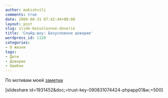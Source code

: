 ```yaml
---
author: makishvili
comments: true
date: 2009-08-31 07:42:44+00:00
layout: post
slug: slide-bezuslovnoe-doverie
title: 'Слайд-шоу: Безусловное доверие'
wordpress_id: 1120
categories:
- О жизни
tags:
- Дети
- Доверие
- Ошибки
---
```


По мотивам моей [заметки](http://makishvili.com/2008/12/bezuslovnoe-doverie/)

[slideshare id=1931452&doc;=trust-key-090831074424-phpapp01&w;=500]
